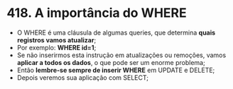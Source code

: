 # 418. A importância do WHERE

- O WHERE é uma cláusula de algumas queries, que determina **quais registros vamos atualizar**;
- Por exemplo: **WHERE id=1**;
- Se não inserirmos esta instrução em atualizações ou remoções, vamos **aplicar a todos os dados**, o que pode ser um enorme problema;
- Então **lembre-se sempre de inserir WHERE** em UPDATE e DELETE;
- Depois veremos sua aplicação com SELECT;